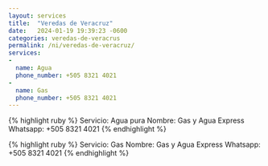 ```yaml
---
layout: services
title:  "Veredas de Veracruz"
date:   2024-01-19 19:39:23 -0600
categories: veredas-de-veracrus
permalink: /ni/veredas-de-veracruz/
services:
-
  name: Agua
  phone_number: +505 8321 4021
-
  name: Gas
  phone_number: +505 8321 4021
---
```


{% highlight ruby %}
Servicio: Agua pura
Nombre: Gas y Agua Express
Whatsapp: +505 8321 4021
{% endhighlight %}

{% highlight ruby %}
Servicio: Gas
Nombre: Gas y Agua Express
Whatsapp: +505 8321 4021
{% endhighlight %}
